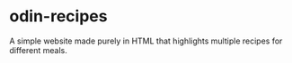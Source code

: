 # odin-recipes
A simple website made purely in HTML that highlights multiple recipes for
different meals.